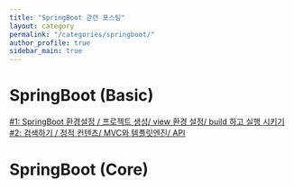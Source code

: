 ```yaml
---
title: "SpringBoot 관련 포스팅"
layout: category
permalink: "/categories/springboot/"
author_profile: true
sidebar_main: true
---
```


# SpringBoot (Basic)
[#1: SpringBoot 환경설정 / 프로젝트 생성/ view 환경 설정/ build 하고 실행 시키기](https://heojungseok.github.io/springboot-basic/springboot_basic_1/)
[#2: 검색하기 / 정적 컨텐츠/ MVC와 템플릿엔진/ API](https://heojungseok.github.io/springboot-basic/springboot_basic_2/)
# SpringBoot (Core)